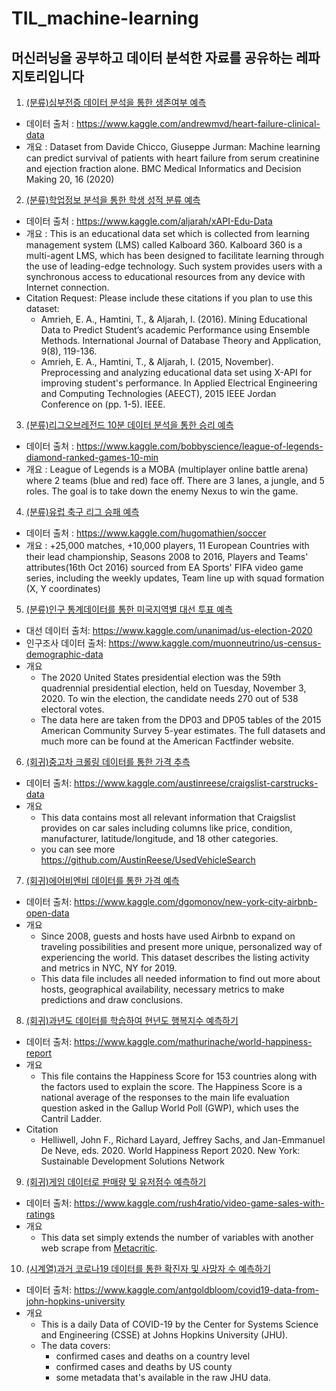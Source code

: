 # TIL_machine-learning

## 머신러닝을 공부하고 데이터 분석한 자료를 공유하는 레파지토리입니다

1. [(분류)심부전증 데이터 분석을 통한 생존여부 예측](https://github.com/solwish/TIL_machine-learning/blob/main/%EC%8B%AC%EB%B6%80%EC%A0%84%EC%A6%9D%20%EB%8D%B0%EC%9D%B4%ED%84%B0%20%EB%B6%84%EC%84%9D%EC%9D%84%20%ED%86%B5%ED%95%9C%20%EC%82%AC%EB%A7%9D%20%EC%98%88%EC%B8%A1.ipynb)
  - 데이터 출처 : https://www.kaggle.com/andrewmvd/heart-failure-clinical-data
  - 개요 : Dataset from Davide Chicco, Giuseppe Jurman: Machine learning can predict survival of patients with heart failure from serum creatinine and ejection fraction alone. BMC Medical Informatics and Decision Making 20, 16 (2020)
  
2. [(분류)학업정보 분석을 통한 학생 성적 분류 예측](https://github.com/solwish/TIL_machine-learning/blob/main/%ED%95%99%EC%97%85%EC%A0%95%EB%B3%B4%20%EB%B6%84%EC%84%9D%EC%9D%84%20%ED%86%B5%ED%95%9C%20%ED%95%99%EC%83%9D%20%EC%84%B1%EC%A0%81%20%EB%B6%84%EB%A5%98%20%EC%98%88%EC%B8%A1.ipynb)
  - 데이터 출처 : https://www.kaggle.com/aljarah/xAPI-Edu-Data
  - 개요 : This is an educational data set which is collected from learning management system (LMS) called Kalboard 360. Kalboard 360 is a multi-agent LMS, which has been designed to facilitate learning through the use of leading-edge technology. Such system provides users with a synchronous access to educational resources from any device with Internet connection.
  - Citation Request: Please include these citations if you plan to use this dataset: 
    - Amrieh, E. A., Hamtini, T., & Aljarah, I. (2016). Mining Educational Data to Predict Student’s academic Performance using Ensemble Methods. International Journal of Database Theory and Application, 9(8), 119-136.
    - Amrieh, E. A., Hamtini, T., & Aljarah, I. (2015, November). Preprocessing and analyzing educational data set using X-API for improving student's performance. In Applied Electrical Engineering and Computing Technologies (AEECT), 2015 IEEE Jordan Conference on (pp. 1-5). IEEE.

3. [(분류)리그오브레전드 10분 데이터 분석을 통한 승리 예측](https://github.com/solwish/TIL_machine-learning/blob/main/%EB%A6%AC%EA%B7%B8%EC%98%A4%EB%B8%8C%EB%A0%88%EC%A0%84%EB%93%9C%2010%EB%B6%84%20%EB%8D%B0%EC%9D%B4%ED%84%B0%20%EB%B6%84%EC%84%9D%EC%9D%84%20%ED%86%B5%ED%95%9C%20%EC%8A%B9%EB%A6%AC%20%EC%98%88%EC%B8%A1.ipynb)
  - 데이터 출처 : https://www.kaggle.com/bobbyscience/league-of-legends-diamond-ranked-games-10-min
  - 개요 : League of Legends is a MOBA (multiplayer online battle arena) where 2 teams (blue and red) face off. There are 3 lanes, a jungle, and 5 roles. The goal is to take down the enemy Nexus to win the game.

4. [(분류)유럽 축구 리그 승패 예측](https://github.com/solwish/TIL_machine-learning/blob/main/%EC%9C%A0%EB%9F%BD%20%EC%B6%95%EA%B5%AC%20%EB%A6%AC%EA%B7%B8%20%EC%8A%B9%ED%8C%A8%20%EC%98%88%EC%B8%A1%20%EB%AA%A8%EB%8D%B8.ipynb)
  - 데이터 출처 : https://www.kaggle.com/hugomathien/soccer
  - 개요 : +25,000 matches, +10,000 players, 11 European Countries with their lead championship, Seasons 2008 to 2016, Players and Teams' attributes(16th Oct 2016) sourced from EA Sports' FIFA video game series, including the weekly updates, Team line up with squad formation (X, Y coordinates)

5. [(분류)인구 통계데이터를 통한 미국지역별 대선 투표 예측](https://github.com/solwish/TIL_machine-learning/blob/main/%EC%9D%B8%EA%B5%AC%20%ED%86%B5%EA%B3%84%EB%8D%B0%EC%9D%B4%ED%84%B0%EB%A5%BC%20%ED%86%B5%ED%95%9C%20%EB%AF%B8%EA%B5%AD%EC%A7%80%EC%97%AD%EB%B3%84%20%EB%8C%80%EC%84%A0%20%ED%88%AC%ED%91%9C%20%EC%98%88%EC%B8%A1.ipynb)
  - 대선 데이터 출처: https://www.kaggle.com/unanimad/us-election-2020
  - 인구조사 데이터 출처: https://www.kaggle.com/muonneutrino/us-census-demographic-data
  - 개요
    - The 2020 United States presidential election was the 59th quadrennial presidential election, held on Tuesday, November 3, 2020. To win the election, the candidate needs 270 out of 538 electoral votes.
    - The data here are taken from the DP03 and DP05 tables of the 2015 American Community Survey 5-year estimates. The full datasets and much more can be found at the American Factfinder website. 

6. [(회귀)중고차 크롤링 데이터를 통한 가격 추측](https://github.com/solwish/TIL_machine-learning/blob/main/%EC%A4%91%EA%B3%A0%EC%B0%A8%20%ED%81%AC%EB%A1%A4%EB%A7%81%20%EB%8D%B0%EC%9D%B4%ED%84%B0%EB%A5%BC%20%ED%86%B5%ED%95%9C%20%EA%B0%80%EA%B2%A9%20%EC%B6%94%EC%B8%A1.ipynb)
  - 데이터 출처: https://www.kaggle.com/austinreese/craigslist-carstrucks-data
  - 개요
    - This data contains most all relevant information that Craigslist provides on car sales including columns like price, condition, manufacturer, latitude/longitude, and 18 other categories.
    - you can see more https://github.com/AustinReese/UsedVehicleSearch

7. [(회귀)에어비엔비 데이터를 통한 가격 예측](https://github.com/solwish/TIL_machine-learning/blob/main/%EC%97%90%EC%96%B4%EB%B9%84%EC%97%94%EB%B9%84%20%EB%8D%B0%EC%9D%B4%ED%84%B0%EB%A5%BC%20%ED%86%B5%ED%95%9C%20%EA%B0%80%EA%B2%A9%20%EC%98%88%EC%B8%A1.ipynb)
  - 데이터 출처: https://www.kaggle.com/dgomonov/new-york-city-airbnb-open-data
  - 개요
    - Since 2008, guests and hosts have used Airbnb to expand on traveling possibilities and present more unique, personalized way of experiencing the world. This dataset describes the listing activity and metrics in NYC, NY for 2019.
    - This data file includes all needed information to find out more about hosts, geographical availability, necessary metrics to make predictions and draw conclusions.


8. [(회귀)과년도 데이터를 학습하여 현년도 행복지수 예측하기](https://github.com/solwish/TIL_machine-learning/blob/main/%EA%B3%BC%EB%85%84%EB%8F%84%20%EB%8D%B0%EC%9D%B4%ED%84%B0%EB%A5%BC%20%ED%95%99%EC%8A%B5%ED%95%98%EC%97%AC%20%ED%98%84%EB%85%84%EB%8F%84%20%ED%96%89%EB%B3%B5%EC%A7%80%EC%88%98%20%EC%98%88%EC%B8%A1%ED%95%98%EA%B8%B0.ipynb)
  - 데이터 출처: https://www.kaggle.com/mathurinache/world-happiness-report
  - 개요
    - This file contains the Happiness Score for 153 countries along with the factors used to explain the score. The Happiness Score is a national average of the responses to the main life evaluation question asked in the Gallup World Poll (GWP), which uses the Cantril Ladder.
  - Citation
    - Helliwell, John F., Richard Layard, Jeffrey Sachs, and Jan-Emmanuel De Neve, eds. 2020. World Happiness Report 2020. New York: Sustainable Development Solutions Network

9. [(회귀)게임 데이터로 판매량 및 유저점수 예측하기](https://github.com/solwish/TIL_machine-learning/blob/main/%EA%B2%8C%EC%9E%84%20%EB%8D%B0%EC%9D%B4%ED%84%B0%EB%A1%9C%20%ED%8C%90%EB%A7%A4%EB%9F%89%20%EB%B0%8F%20%EC%9C%A0%EC%A0%80%EC%A0%90%EC%88%98%20%EC%98%88%EC%B8%A1%ED%95%98%EA%B8%B0.ipynb)
  - 데이터 출처: https://www.kaggle.com/rush4ratio/video-game-sales-with-ratings
  - 개요
    - This data set simply extends the number of variables with another web scrape from [Metacritic](https://www.metacritic.com/browse/games/release-date/available).

10. [(시계열)과거 코로나19 데이터를 통한 확진자 및 사망자 수 예측하기](https://github.com/solwish/TIL_machine-learning/blob/main/%EA%B3%BC%EA%B1%B0%20%EC%BD%94%EB%A1%9C%EB%82%9819%20%EB%8D%B0%EC%9D%B4%ED%84%B0%EB%A5%BC%20%ED%86%B5%ED%95%9C%20%ED%99%95%EC%A7%84%EC%9E%90%20%EB%B0%8F%20%EC%82%AC%EB%A7%9D%EC%9E%90%20%EC%88%98%20%EC%98%88%EC%B8%A1.ipynb)
  - 데이터 출처: https://www.kaggle.com/antgoldbloom/covid19-data-from-john-hopkins-university
  - 개요
    - This is a daily Data of COVID-19 by the Center for Systems Science and Engineering (CSSE) at Johns Hopkins University (JHU).
    - The data covers:
      - confirmed cases and deaths on a country level
      - confirmed cases and deaths by US county
      - some metadata that's available in the raw JHU data.

 
